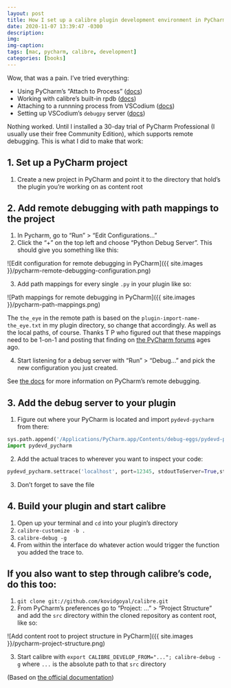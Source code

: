 ```yaml
---
layout: post
title: How I set up a calibre plugin development environment in PyCharm
date: 2020-11-07 13:39:47 -0300
description:
img:
img-caption:
tags: [mac, pycharm, calibre, development]
categories: [books]
---
```

Wow, that was a pain. I’ve tried everything:

- Using PyCharm’s “Attach to Process” ([docs](https://www.jetbrains.com/help/pycharm/attaching-to-local-process.html))
- Working with calibre’s built-in rpdb ([docs](https://manual.calibre-ebook.com/develop.html#using-the-python-debugger-as-a-remote-debugger))
- Attaching to a runnning process from VSCodium ([docs](https://code.visualstudio.com/docs/python/debugging#_basic-debugging))
- Setting up VSCodium’s `debugpy` server ([docs](https://code.visualstudio.com/docs/python/debugging#_debugging-by-attaching-over-a-network-connection))

Nothing worked. Until I installed a 30-day trial of PyCharm Professional (I usually use their free Community Edition), which supports remote debugging. This is what I did to make that work:

## 1. Set up a PyCharm project

1. Create a new project in PyCharm and point it to the directory that hold’s the plugin you’re working on as content root

## 2. Add remote debugging with path mappings to the project

1. In Pycharm, go to “Run” > “Edit Configurations...”
2. Click the “+” on the top left and choose “Python Debug Server”. This should give you something like this:

  ![Edit configuration for remote debugging in PyCharm]({{ site.images }}/pycharm-remote-debugging-configuration.png)

3. Add path mappings for every single `.py` in your plugin like so:

  ![Path mappings for remote debugging in PyCharm]({{ site.images }}/pycharm-path-mappings.png)

  The `the_eye` in the remote path is based on the `plugin-import-name-the_eye.txt` in my plugin directory, so change that accordingly. As well as the local paths, of course. Thanks T P who figured out that these mappings need to be 1-on-1 and posting that finding on [the PyCharm forums](https://intellij-support.jetbrains.com/hc/en-us/community/posts/205816589-Debugging-Calibre-plugins-using-PyCharm) ages ago.

4. Start listening for a debug server with “Run” > “Debug...” and pick the new configuration you just created.

See [the docs](https://www.jetbrains.com/help/pycharm/remote-debugging-with-product.html) for more information on PyCharm’s remote debugging.

## 3. Add the debug server to your plugin

1. Figure out where your PyCharm is located and import `pydevd-pycharm` from there:

  ```python
  sys.path.append('/Applications/PyCharm.app/Contents/debug-eggs/pydevd-pycharm.egg')
  import pydevd_pycharm
  ```

2. Add the actual traces to wherever you want to inspect your code:

  ```python
  pydevd_pycharm.settrace('localhost', port=12345, stdoutToServer=True,stderrToServer=True)
  ```

3. Don’t forget to save the file

## 4. Build your plugin and start calibre

1. Open up your terminal and `cd` into your plugin’s directory
2. `calibre-customize -b .`
3. `calibre-debug -g`
4. From within the interface do whatever action would trigger the function you added the trace to.

## If you also want to step through calibre’s code, do this too:

1. `git clone git://github.com/kovidgoyal/calibre.git`
2. From PyCharm’s preferences go to “Project: ...” > “Project Structure” and add the `src` directory within the cloned repository as content root, like so:

  ![Add content root to project structure in PyCharm]({{ site.images }}/pycharm-project-structure.png)

3. Start calibre with `export CALIBRE_DEVELOP_FROM="..."; calibre-debug -g` where `...` is the absolute path to that `src` directory

(Based on [the official documentation](https://manual.calibre-ebook.com/develop.html))
